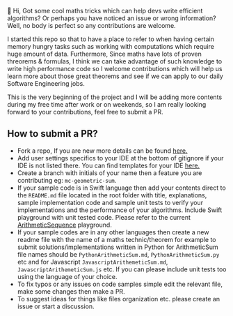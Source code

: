 👋 Hi, Got some cool maths tricks which can help devs write efficient algorithms? Or perhaps you have noticed an issue or wrong information? 
Well, no body is perfect so any contributions are welcome. 

I started this repo so that to have a place to refer to when having certain memory hungry tasks such as working with computations which require huge amount of data.
Furthermore, Since maths have lots of proven threorems & formulas, I think we can take advantage of such knowledge to write high performance code so I welcome 
contributions which will help us learn more about those great theorems and see if we can apply to our daily Software Engineering jobs. 

This is the very beginning of the project and I will be adding more contents during my free time after work or on weekends, so I am really looking forward
to your contributions, feel free to submit a PR. 

## How to submit a PR? 
- Fork a repo, If you are new more details can be found [here.](https://docs.github.com/en/get-started/quickstart/fork-a-repo)
- Add user settings specifics to your IDE at the bottom of gitignore if your IDE is not listed there. You can find templates for your IDE [here.](https://github.com/github/gitignore)
- Create a branch with initials of your name then a feature you are contributing eg: `mc-geometric-sum`.
- If your sample code  is in Swift language then add your contents direct to the `README.md` file located in the root folder with title, explanations,
sample implementation code and sample unit tests to verify your implementations and the performance of your algorithms. Include Swift playground
with unit tested code. Please refer to the current [ArithmeticSequence](ArithmeticSequence.playground) playground.
- If your sample codes are in any other languages then create a new readme file with the name of a maths technic/theorem for example to submit solutions/implementations
  written in Python for ArithmeticSum file names should be `PythonArithmeticSum.md`, `PythonArithmeticSum.py` etc and for Javascript `JavascriptArithemeticSum.md`,
  `JavascriptArithemeticSum.js` etc. If you can please include unit tests too using the language of your choice.
- To fix typos or any issues on code samples simple edit the relevant file, make some changes then make a PR. 
- To suggest ideas for things like files organization etc. please create an issue or start a discussion. 



